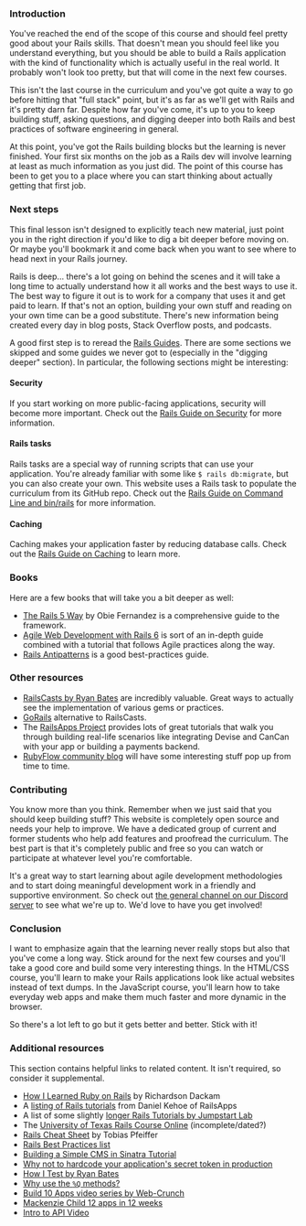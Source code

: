 ### Introduction

You've reached the end of the scope of this course and should feel pretty good about your Rails skills.  That doesn't mean you should feel like you understand everything, but you should be able to build a Rails application with the kind of functionality which is actually useful in the real world.  It probably won't look too pretty, but that will come in the next few courses.

This isn't the last course in the curriculum and you've got quite a way to go before hitting that "full stack" point, but it's as far as we'll get with Rails and it's pretty darn far.  Despite how far you've come, it's up to you to keep building stuff, asking questions, and digging deeper into both Rails and best practices of software engineering in general.

At this point, you've got the Rails building blocks but the learning is never finished.  Your first six months on the job as a Rails dev will involve learning at least as much information as you just did.  The point of this course has been to get you to a place where you can start thinking about actually getting that first job.  

### Next steps

This final lesson isn't designed to explicitly teach new material, just point you in the right direction if you'd like to dig a bit deeper before moving on.  Or maybe you'll bookmark it and come back when you want to see where to head next in your Rails journey.  

Rails is deep... there's a lot going on behind the scenes and it will take a long time to actually understand how it all works and the best ways to use it.  The best way to figure it out is to work for a company that uses it and get paid to learn.  If that's not an option, building your own stuff and reading on your own time can be a good substitute.  There's new information being created every day in blog posts, Stack Overflow posts, and podcasts.  

A good first step is to reread the [Rails Guides](http://guides.rubyonrails.org/index.html).  There are some sections we skipped and some guides we never got to (especially in the "digging deeper" section).  In particular, the following sections might be interesting:

#### Security

If you start working on more public-facing applications, security will become more important.  Check out the [Rails Guide on Security](http://guides.rubyonrails.org/security.html) for more information.

#### Rails tasks

Rails tasks are a special way of running scripts that can use your application.  You're already familiar with some like `$ rails db:migrate`, but you can also create your own.  This website uses a Rails task to populate the curriculum from its GitHub repo.  Check out the [Rails Guide on Command Line and bin/rails](http://guides.rubyonrails.org/command_line.html) for more information.

#### Caching

Caching makes your application faster by reducing database calls.  Check out the [Rails Guide on Caching](http://guides.rubyonrails.org/caching_with_rails.html) to learn more.

### Books

Here are a few books that will take you a bit deeper as well:

- [The Rails 5 Way](https://leanpub.com/tr5w) by Obie Fernandez is a comprehensive guide to the framework.
- [Agile Web Development with Rails 6](https://pragprog.com/titles/rails6/agile-web-development-with-rails-6/) is sort of an in-depth guide combined with a tutorial that follows Agile practices along the way.
- [Rails Antipatterns](http://www.amazon.com/Rails-AntiPatterns-Refactoring-Addison-Wesley-Professional/dp/0321604814) is a good best-practices guide.

### Other resources

- [RailsCasts by Ryan Bates](http://railscasts.com/) are incredibly valuable.  Great ways to actually see the implementation of various gems or practices.
- [GoRails](https://gorails.com/) alternative to RailsCasts.
- The [RailsApps Project](https://tutorials.railsapps.org/) provides lots of great tutorials that walk you through building real-life scenarios like integrating Devise and CanCan with your app or building a payments backend.
- [RubyFlow community blog](http://www.rubyflow.com/) will have some interesting stuff pop up from time to time.

### Contributing

You know more than you think.  Remember when we just said that you should keep building stuff?  This website is completely open source and needs your help to improve.  We have a dedicated group of current and former students who help add features and proofread the curriculum.  The best part is that it's completely public and free so you can watch or participate at whatever level you're comfortable.

It's a great way to start learning about agile development methodologies and to start doing meaningful development work in a friendly and supportive environment.  So check out [the general channel on our Discord server](https://discordapp.com/channels/505093832157691914/505093832157691916) to see what we're up to.  We'd love to have you get involved!

### Conclusion

I want to emphasize again that the learning never really stops but also that you've come a long way.  Stick around for the next few courses and you'll take a good core and build some very interesting things.  In the HTML/CSS course, you'll learn to make your Rails applications look like actual websites instead of text dumps.  In the JavaScript course, you'll learn how to take everyday web apps and make them much faster and more dynamic in the browser.  

So there's a lot left to go but it gets better and better.  Stick with it!

### Additional resources

This section contains helpful links to related content. It isn't required, so consider it supplemental.

- [How I Learned Ruby on Rails](https://medium.com/how-i-learned-ruby-rails/e08c94e2a51e) by Richardson Dackam
- A [listing of Rails tutorials](https://tutorials.railsapps.org/rails-tutorial) from Daniel Kehoe of RailsApps
- A list of some slightly [longer Rails Tutorials by Jumpstart Lab](https://web.archive.org/web/20240928083941/http://tutorials.jumpstartlab.com/)
- The [University of Texas Rails Course Online](http://schneems.com/ut-rails) (incomplete/dated?)
- [Rails Cheat Sheet](http://pragtob.github.io/rails-beginner-cheatsheet/index.html) by Tobias Pfeiffer
- [Rails Best Practices list](http://rails-bestpractices.com/)
- [Building a Simple CMS in Sinatra Tutorial](http://www.sitepoint.com/a-simple-content-management-system-in-sinatra/)
- [Why not to hardcode your application's secret token in production](http://daniel.fone.net.nz/blog/2013/05/20/a-better-way-to-manage-the-rails-secret-token/)
- [How I Test by Ryan Bates](http://railscasts.com/episodes/275-how-i-test)
- [Why use the `%Q` methods?](http://stackoverflow.com/questions/10144543/what-is-the-use-case-for-rubys-q-q-quoting-methods)
- [Build 10 Apps video series by Web-Crunch](https://www.youtube.com/watch?v=4ABesTeDKmQ&list=PL01nNIgQ4uxNkDZNMON-TrzDVNIk3cOz4)
- [Mackenzie Child 12 apps in 12 weeks](https://medium.com/ruby-on-rails/how-i-finally-learned-rails-95e9b832675b#.mw99m5wat)
- [Intro to API Video](https://www.youtube.com/watch?v=oBW_VNg4qD0)
